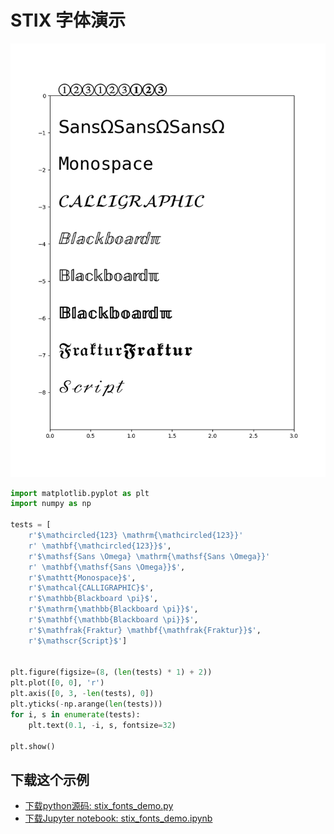 # STIX 字体演示

![STIX 字体演示](/static/images/gallery/sphx_glr_stix_fonts_demo_001.png)

```python
import matplotlib.pyplot as plt
import numpy as np

tests = [
    r'$\mathcircled{123} \mathrm{\mathcircled{123}}'
    r' \mathbf{\mathcircled{123}}$',
    r'$\mathsf{Sans \Omega} \mathrm{\mathsf{Sans \Omega}}'
    r' \mathbf{\mathsf{Sans \Omega}}$',
    r'$\mathtt{Monospace}$',
    r'$\mathcal{CALLIGRAPHIC}$',
    r'$\mathbb{Blackboard \pi}$',
    r'$\mathrm{\mathbb{Blackboard \pi}}$',
    r'$\mathbf{\mathbb{Blackboard \pi}}$',
    r'$\mathfrak{Fraktur} \mathbf{\mathfrak{Fraktur}}$',
    r'$\mathscr{Script}$']


plt.figure(figsize=(8, (len(tests) * 1) + 2))
plt.plot([0, 0], 'r')
plt.axis([0, 3, -len(tests), 0])
plt.yticks(-np.arange(len(tests)))
for i, s in enumerate(tests):
    plt.text(0.1, -i, s, fontsize=32)

plt.show()
```

## 下载这个示例
            
- [下载python源码: stix_fonts_demo.py](https://matplotlib.org/_downloads/stix_fonts_demo.py)
- [下载Jupyter notebook: stix_fonts_demo.ipynb](https://matplotlib.org/_downloads/stix_fonts_demo.ipynb)